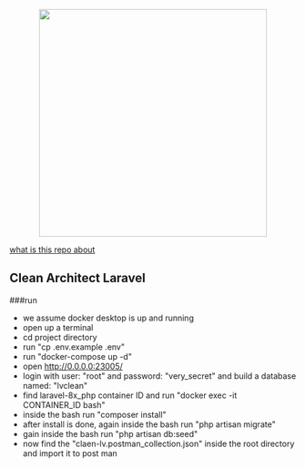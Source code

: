 <p align="center"><a href="https://laravel.com" target="_blank"><img src="https://raw.githubusercontent.com/laravel/art/master/logo-lockup/5%20SVG/2%20CMYK/1%20Full%20Color/laravel-logolockup-cmyk-red.svg" width="400"></a></p>

[what is this repo about](https://medium.com/@ms.salari/laravel-8-x-clean-architecture-523ba1e870a6)

## Clean Architect Laravel

###run
- we assume docker desktop is up and running
- open up a terminal
- cd project directory
- run "cp .env.example .env"  
- run "docker-compose up -d"
- open http://0.0.0.0:23005/
- login with user: "root" and password: "very_secret" and build a database named: "lvclean"
- find laravel-8x_php container ID and run "docker exec -it CONTAINER_ID bash"
- inside the bash run "composer install"
- after install is done, again inside the bash run "php artisan migrate"
- gain inside the bash run "php artisan db:seed"
- now find the "claen-lv.postman_collection.json" inside the root directory and import it to post man

